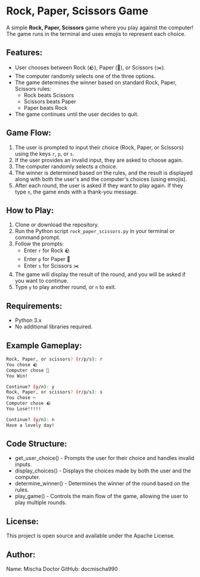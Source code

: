 # Rock, Paper, Scissors Game

A simple **Rock, Paper, Scissors** game where you play against the computer! The game runs in the terminal and uses emojis to represent each choice.


## Features:
- User chooses between Rock (🪨), Paper (📜), or Scissors (✂️).
- The computer randomly selects one of the three options.
- The game determines the winner based on standard Rock, Paper, Scissors rules:
  - Rock beats Scissors
  - Scissors beats Paper
  - Paper beats Rock
- The game continues until the user decides to quit.


## Game Flow:
1. The user is prompted to input their choice (Rock, Paper, or Scissors) using the keys `r`, `p`, or `s`.
2. If the user provides an invalid input, they are asked to choose again.
3. The computer randomly selects a choice.
4. The winner is determined based on the rules, and the result is displayed along with both the user's and the computer's choices (using emojis).
5. After each round, the user is asked if they want to play again. If they type `n`, the game ends with a thank-you message.


## How to Play:
1. Clone or download the repository.
2. Run the Python script `rock_paper_scissors.py` in your terminal or command prompt.
3. Follow the prompts:
   - Enter `r` for Rock 🪨
   - Enter `p` for Paper 📜
   - Enter `s` for Scissors ✂️
4. The game will display the result of the round, and you will be asked if you want to continue.
5. Type `y` to play another round, or `n` to exit.


## Requirements:
- Python 3.x
- No additional libraries required.


## Example Gameplay:

```bash
Rock, Paper, or scissors? (r/p/s): r
You chose 🪨
Computer chose 📜
You Win!

Continue? (y/n): y
Rock, Paper, or scissors? (r/p/s): s
You chose ✂️
Computer chose 🪨
You Lose!!!!!

Continue? (y/n): n
Have a lovely day!
```


## Code Structure:

- get_user_choice() - Prompts the user for their choice and handles invalid inputs.
- display_choices() - Displays the choices made by both the user and the computer.
- determine_winner() - Determines the winner of the round based on the rules.
- play_game() - Controls the main flow of the game, allowing the user to play multiple rounds.


## License:

This project is open source and available under the Apache License.


## Author:

Name: Mischa Doctor
GitHub: docmischa990

